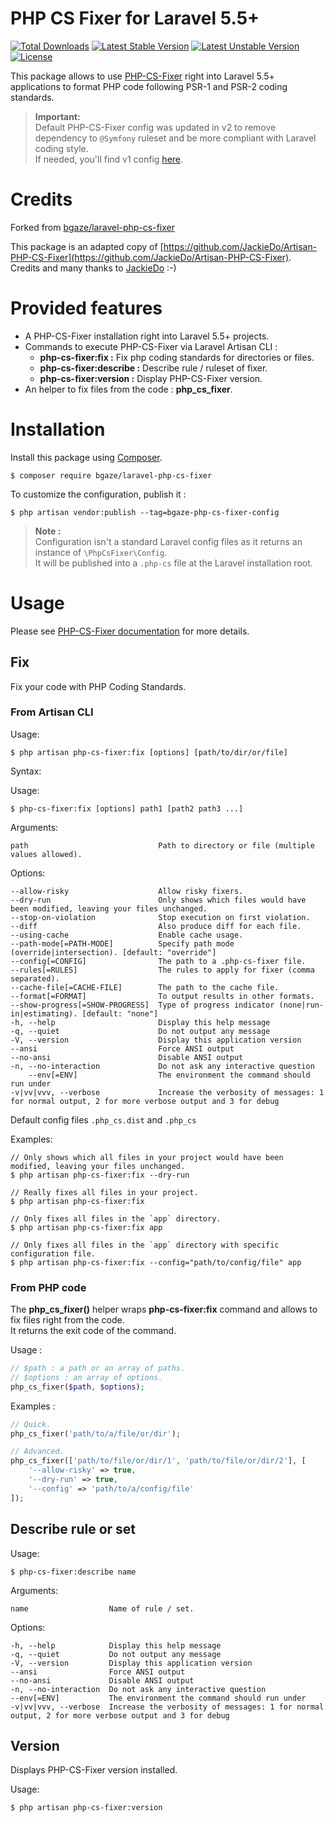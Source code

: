 # PHP CS Fixer for Laravel 5.5+

[![Total Downloads](https://poser.pugx.org/bgaze/laravel-php-cs-fixer/downloads)](https://packagist.org/packages/bgaze/laravel-php-cs-fixer)
[![Latest Stable Version](https://poser.pugx.org/bgaze/laravel-php-cs-fixer/v/stable)](https://packagist.org/packages/bgaze/laravel-php-cs-fixer)
[![Latest Unstable Version](https://poser.pugx.org/bgaze/laravel-php-cs-fixer/v/unstable)](https://packagist.org/packages/bgaze/laravel-php-cs-fixer)
[![License](https://poser.pugx.org/bgaze/laravel-php-cs-fixer/license)](https://packagist.org/packages/bgaze/laravel-php-cs-fixer)

This package allows to use [PHP-CS-Fixer](https://cs.sensiolabs.org/) right into Laravel 5.5+ applications 
to format PHP code following PSR-1 and PSR-2 coding standards.

> **Important:**  
> Default PHP-CS-Fixer config was updated in v2 to remove dependency to `@Symfony` ruleset and be more compliant with Laravel coding style.  
> If needed, you'll find v1 config [here](https://github.com/bgaze/laravel-php-cs-fixer/blob/1.0.2/src/config/.php-cs).


# Credits

Forked from [bgaze/laravel-php-cs-fixer](https://github.com/bgaze/laravel-php-cs-fixer)

This package is an adapted copy of [https://github.com/JackieDo/Artisan-PHP-CS-Fixer](https://github.com/JackieDo/Artisan-PHP-CS-Fixer).  
Credits and many thanks to [JackieDo](https://github.com/JackieDo) :-)

# Provided features

* A PHP-CS-Fixer installation right into Laravel 5.5+ projects.
* Commands to execute PHP-CS-Fixer via Laravel Artisan CLI :
    + **php-cs-fixer:fix :**         Fix php coding standards for directories or files.
    + **php-cs-fixer:describe :**    Describe rule / ruleset of fixer.
    + **php-cs-fixer:version :**     Display PHP-CS-Fixer version.
* An helper to fix files from the code : **php_cs_fixer**.

# Installation

Install this package using [Composer](https://getcomposer.org).

```$ composer require bgaze/laravel-php-cs-fixer```

To customize the configuration, publish it :

```$ php artisan vendor:publish --tag=bgaze-php-cs-fixer-config```

> **Note :**  
> Configuration isn't a standard Laravel config files as it returns an instance of `\PhpCsFixer\Config`.  
> It will be published into a `.php-cs` file at the Laravel installation root.

# Usage

Please see [PHP-CS-Fixer documentation](https://cs.sensiolabs.org/#usage) for more details.

## Fix

Fix your code with PHP Coding Standards.

### From Artisan CLI

Usage:

```$ php artisan php-cs-fixer:fix [options] [path/to/dir/or/file]```

Syntax:

Usage:

```$ php-cs-fixer:fix [options] path1 [path2 path3 ...]```

Arguments:

```path                             Path to directory or file (multiple values allowed).```

Options:

```
--allow-risky                    Allow risky fixers.
--dry-run                        Only shows which files would have been modified, leaving your files unchanged.
--stop-on-violation              Stop execution on first violation.
--diff                           Also produce diff for each file.
--using-cache                    Enable cache usage.
--path-mode[=PATH-MODE]          Specify path mode (override|intersection). [default: "override"]
--config[=CONFIG]                The path to a .php-cs-fixer file.
--rules[=RULES]                  The rules to apply for fixer (comma separated).
--cache-file[=CACHE-FILE]        The path to the cache file.
--format[=FORMAT]                To output results in other formats.
--show-progress[=SHOW-PROGRESS]  Type of progress indicator (none|run-in|estimating). [default: "none"]
-h, --help                       Display this help message
-q, --quiet                      Do not output any message
-V, --version                    Display this application version
--ansi                           Force ANSI output
--no-ansi                        Disable ANSI output
-n, --no-interaction             Do not ask any interactive question
    --env[=ENV]                  The environment the command should run under
-v|vv|vvv, --verbose             Increase the verbosity of messages: 1 for normal output, 2 for more verbose output and 3 for debug
```

Default config files `.php_cs.dist` and `.php_cs`

Examples:

```
// Only shows which all files in your project would have been modified, leaving your files unchanged.
$ php artisan php-cs-fixer:fix --dry-run

// Really fixes all files in your project.
$ php artisan php-cs-fixer:fix

// Only fixes all files in the `app` directory.
$ php artisan php-cs-fixer:fix app

// Only fixes all files in the `app` directory with specific configuration file.
$ php artisan php-cs-fixer:fix --config="path/to/config/file" app
```

### From PHP code

The **php_cs_fixer()** helper wraps **php-cs-fixer:fix** command and allows to fix files right from the code.  
It returns the exit code of the command.

Usage :

```php
// $path : a path or an array of paths.
// $options : an array of options.
php_cs_fixer($path, $options);
```

Examples :

```php
// Quick.
php_cs_fixer('path/to/a/file/or/dir');

// Advanced.
php_cs_fixer(['path/to/file/or/dir/1', 'path/to/file/or/dir/2'], [
    '--allow-risky' => true,
    '--dry-run' => true,
    '--config' => 'path/to/a/config/file'
]);
```

## Describe rule or set

Usage:

```$ php-cs-fixer:describe name```

Arguments:

```name                  Name of rule / set.```

Options:

```
-h, --help            Display this help message
-q, --quiet           Do not output any message
-V, --version         Display this application version
--ansi                Force ANSI output
--no-ansi             Disable ANSI output
-n, --no-interaction  Do not ask any interactive question
--env[=ENV]           The environment the command should run under
-v|vv|vvv, --verbose  Increase the verbosity of messages: 1 for normal output, 2 for more verbose output and 3 for debug
```

## Version

Displays PHP-CS-Fixer version installed.

Usage:

```$ php artisan php-cs-fixer:version```
